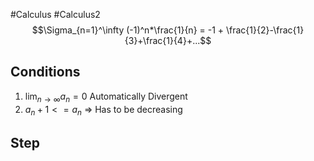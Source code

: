 #Calculus #Calculus2 
$$\Sigma_{n=1}^\infty (-1)^n*\frac{1}{n} = -1 + \frac{1}{2}-\frac{1}{3}+\frac{1}{4}+...$$
## Conditions
1. $\lim_{n\to\infty} a_n = 0$ Automatically Divergent
2. $a_n + 1 <= a_n$ => Has to be decreasing

## Step
